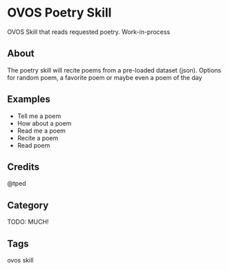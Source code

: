 # OVOS Poetry Skill

OVOS Skill that reads requested poetry.  Work-in-process

## About

The poetry skill will recite poems from a pre-loaded dataset (json). Options for random poem, a favorite poem or maybe even a poem of the day

## Examples

- Tell me a poem
- How about a poem
- Read me a poem
- Recite a poem
- Read poem

## Credits

@tped

## Category

TODO:  MUCH!

## Tags

ovos skill

